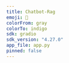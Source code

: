 ```yaml
---
title: Chatbot-Rag
emoji: 🧠
colorFrom: gray
colorTo: indigo
sdk: gradio
sdk_version: "4.27.0"
app_file: app.py
pinned: false
---
```

